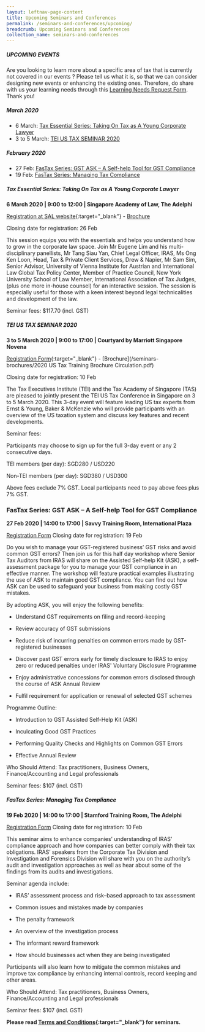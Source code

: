 ```yaml
---
layout: leftnav-page-content
title: Upcoming Seminars and Conferences
permalink: /seminars-and-conferences/upcoming/
breadcrumb: Upcoming Seminars and Conferences
collection_name: seminars-and-conferences
---
```



##### **UPCOMING EVENTS**
Are you looking to learn more about a specific area of tax that is currently not covered in our events ? 
Please tell us what it is, so that we can consider designing new events or enhancing the existing ones.
Therefore, do share with us your learning needs through this [Learning Needs Request Form](https://form.gov.sg/5d2c51283703d80011e52615). Thank you!




##### **March 2020**

* 6 March: [Tax Essential Series: Taking On Tax as A Young Corporate Lawyer](/seminars-and-conferences/upcoming/#morningSAL-ta-id)
* 3 to 5 March: [TEI US TAX SEMINAR 2020](/seminars-and-conferences/upcoming/#2020TEI-ta-id)


##### **February 2020**

* 27 Feb: [FasTax Series: GST ASK – A Self-help Tool for GST Compliance](/seminars-and-conferences/upcoming/#GST-ASK-ta-id)
* 19 Feb: [FasTax Series: Managing Tax Compliance](/seminars-and-conferences/upcoming/#MTC-ta-id)



<a id="morningSAL-ta-id"></a>
##### **Tax Essential Series: Taking On Tax as A Young Corporate Lawyer**
**6 March 2020 | 9:00 to 12:00 | Singapore Academy of Law, The Adelphi**

[Registration at SAL website](https://www.sal-e.org.sg/tax-essentials-series-taking-on-tax-as-a-young-corporate-lawyer){:target="_blank"} - [Brochure](/seminars-brochures/SAL_TA_AMseminar.pdf)

Closing date for registration: 26 Feb

This session equips you with the essentials and helps you understand how to grow in the corporate law space. Join Mr Eugene Lim and his multi-disciplinary panellists, Mr Tang Siau Yan, Chief Legal Officer, IRAS, Ms Ong Ken Loon, Head, Tax & Private Client Services, Drew & Napier, Mr Sam Sim, Senior Advisor, University of Vienna Institute for Austrian and International Law Global Tax Policy Center, Member of Practice Council, New York University School of Law Member, International Association of Tax Judges, (plus one more in-house counsel) for an interactive session. The session is especially useful for those with a keen interest beyond legal technicalities and development of the law.

Seminar fees: $117.70 (incl. GST)



<a id="2020TEI-ta-id"></a>
##### **TEI US TAX SEMINAR 2020**
**3 to 5 March 2020 | 9:00 to 17:00 | Courtyard by Marriott Singapore Novena**

[Registration Form](https://forms.gle/JjtaWsJHAPGE17Mq5){:target="_blank"} - [Brochure](/seminars-brochures/2020 US Tax Training Brochure Circulation.pdf)

Closing date for registration: 10 Feb

The Tax Executives Institute (TEI) and the Tax Academy of Singapore (TAS) are pleased to jointly present the TEI US Tax Conference in Singapore on 3 to 5 March 2020.  This 3-day event will feature leading US tax experts from Ernst & Young, Baker & McKenzie who will provide participants with an overview of the US taxation system and discuss key features and recent developments.

Seminar fees:

Participants may choose to sign up for the full 3-day event or any 2 consecutive days.

TEI members (per day): SGD280 / USD220

Non-TEI members (per day): SGD380 / USD300

Above fees exclude 7% GST.  Local participants need to pay above fees plus 7% GST.



<a id="GST-ASK-ta-id"></a>
### **FasTax Series: GST ASK – A Self-help Tool for GST Compliance**
**27 Feb 2020 | 14:00 to 17:00 | Savvy Training Room, International Plaza**

[Registration Form](https://forms.gle/pMjYfqd52RYFezVr6)
Closing date for registration: 19 Feb

Do you wish to manage your GST-registered business’ GST risks and avoid common GST errors? 
Then join us for this half day workshop where Senior Tax Auditors from IRAS will share on the Assisted Self-help Kit (ASK), a self-assessment package for you to manage your GST compliance in an effective manner.  The workshop will feature practical examples illustrating the use of ASK to maintain good GST compliance. You can find out how ASK can be used to safeguard your business from making costly GST mistakes.

By adopting ASK, you will enjoy the following benefits:

* Understand GST requirements on filing and record-keeping

* Review accuracy of GST submissions

* Reduce risk of incurring penalties on common errors made by GST-registered businesses

* Discover past GST errors early for timely disclosure to IRAS to enjoy zero or reduced penalties under IRAS' Voluntary Disclosure Programme

* Enjoy administrative concessions for common errors disclosed through the course of ASK Annual Review

* Fulfil requirement for application or renewal of selected GST schemes

Programme Outline:

* Introduction to GST Assisted Self-Help Kit (ASK)

* Inculcating Good GST Practices

* Performing Quality Checks and Highlights on Common GST Errors

* Effective Annual Review

Who Should Attend: Tax practitioners, Business Owners, Finance/Accounting and Legal professionals

Seminar fees: $107 (incl. GST)



<a id="MTC-ta-id"></a>
##### **FasTax Series: Managing Tax Compliance**
**19 Feb 2020 | 14:00 to 17:00 | Stamford Training Room, The Adelphi**

[Registration Form](https://forms.gle/zUHptGtEe4CKf9Ez7)
Closing date for registration: 10 Feb

This seminar aims to enhance companies’ understanding of IRAS’ compliance approach and how companies can better comply with their tax obligations.  IRAS’ speakers from the Corporate Tax Division and  Investigation and Forensics Division will share with you on the authority’s audit and investigation approaches as well as hear about some of the findings from its audits and investigations.

Seminar agenda include:

* IRAS’ assessment process and risk–based approach to tax assessment

* Common issues and mistakes made by companies

* The penalty framework

* An overview of the investigation process

* The informant reward framework

* How should businesses act when they are being investigated

Participants will also learn how to mitigate the common mistakes and improve tax compliance by enhancing internal controls, record keeping and other areas.

Who Should Attend: Tax practitioners, Business Owners, Finance/Accounting and Legal professionals

Seminar fees: $107 (incl. GST)










**Please read [Terms and Conditions](https://production-iras-tax-academy.netlify.com/executive-tax-programmes/terms-and-conditions/){:target="_blank"} for seminars.**
